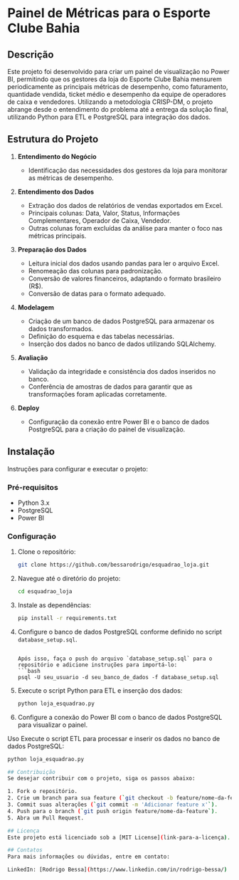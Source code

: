 # Painel de Métricas para o Esporte Clube Bahia

## Descrição
Este projeto foi desenvolvido para criar um painel de visualização no Power BI, permitindo que os gestores da loja do Esporte Clube Bahia mensurem periodicamente as principais métricas de desempenho, como faturamento, quantidade vendida, ticket médio e desempenho da equipe de operadores de caixa e vendedores. Utilizando a metodologia CRISP-DM, o projeto abrange desde o entendimento do problema até a entrega da solução final, utilizando Python para ETL e PostgreSQL para integração dos dados.

## Estrutura do Projeto
1. **Entendimento do Negócio**
   - Identificação das necessidades dos gestores da loja para monitorar as métricas de desempenho.

2. **Entendimento dos Dados**
   - Extração dos dados de relatórios de vendas exportados em Excel.
   - Principais colunas: Data, Valor, Status, Informações Complementares, Operador de Caixa, Vendedor.
   - Outras colunas foram excluídas da análise para manter o foco nas métricas principais.

3. **Preparação dos Dados**
   - Leitura inicial dos dados usando pandas para ler o arquivo Excel.
   - Renomeação das colunas para padronização.
   - Conversão de valores financeiros, adaptando o formato brasileiro (R$).
   - Conversão de datas para o formato adequado.

4. **Modelagem**
   - Criação de um banco de dados PostgreSQL para armazenar os dados transformados.
   - Definição do esquema e das tabelas necessárias.
   - Inserção dos dados no banco de dados utilizando SQLAlchemy.

5. **Avaliação**
   - Validação da integridade e consistência dos dados inseridos no banco.
   - Conferência de amostras de dados para garantir que as transformações foram aplicadas corretamente.

6. **Deploy**
   - Configuração da conexão entre Power BI e o banco de dados PostgreSQL para a criação do painel de visualização.

## Instalação
Instruções para configurar e executar o projeto:

### Pré-requisitos
- Python 3.x
- PostgreSQL
- Power BI

### Configuração
1. Clone o repositório:
    ```bash
    git clone https://github.com/bessarodrigo/esquadrao_loja.git
    ```

2. Navegue até o diretório do projeto:
    ```bash
    cd esquadrao_loja
    ```

3. Instale as dependências:
    ```bash
    pip install -r requirements.txt
    ```

4. Configure o banco de dados PostgreSQL conforme definido no script `database_setup.sql`.
    ```

    Após isso, faça o push do arquivo `database_setup.sql` para o repositório e adicione instruções para importá-lo:
    ```bash
    psql -U seu_usuario -d seu_banco_de_dados -f database_setup.sql
    ```

5. Execute o script Python para ETL e inserção dos dados:
    ```bash
    python loja_esquadrao.py
    ```

6. Configure a conexão do Power BI com o banco de dados PostgreSQL para visualizar o painel.

Uso
Execute o script ETL para processar e inserir os dados no banco de dados PostgreSQL:

```bash
python loja_esquadrao.py

## Contribuição
Se desejar contribuir com o projeto, siga os passos abaixo:

1. Fork o repositório.
2. Crie um branch para sua feature (`git checkout -b feature/nome-da-feature`).
3. Commit suas alterações (`git commit -m 'Adicionar feature x'`).
4. Push para o branch (`git push origin feature/nome-da-feature`).
5. Abra um Pull Request.

## Licença
Este projeto está licenciado sob a [MIT License](link-para-a-licença).

## Contatos
Para mais informações ou dúvidas, entre em contato:

LinkedIn: [Rodrigo Bessa](https://www.linkedin.com/in/rodrigo-bessa/)
